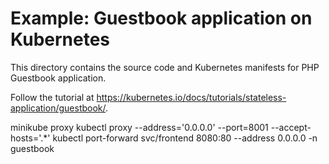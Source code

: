 # Example: Guestbook application on Kubernetes

This directory contains the source code and Kubernetes manifests for PHP
Guestbook application.

Follow the tutorial at https://kubernetes.io/docs/tutorials/stateless-application/guestbook/.


minikube proxy
kubectl proxy --address='0.0.0.0' --port=8001 --accept-hosts='.*'
kubectl port-forward svc/frontend 8080:80 --address 0.0.0.0 -n guestbook